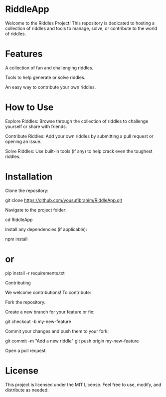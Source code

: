 # RiddleApp

Welcome to the Riddles Project! This repository is dedicated to hosting a collection of riddles and tools to manage, solve, or contribute to the world of riddles.


# Features

A collection of fun and challenging riddles.

Tools to help generate or solve riddles.

An easy way to contribute your own riddles.


# How to Use

Explore Riddles: Browse through the collection of riddles to challenge yourself or share with friends.

Contribute Riddles: Add your own riddles by submitting a pull request or opening an issue.

Solve Riddles: Use built-in tools (if any) to help crack even the toughest riddles.


# Installation

Clone the repository:

git clone https://github.com/yousufibrahim/RiddleApp.git

Navigate to the project folder:

cd RiddleApp

Install any dependencies (if applicable):

npm install
# or
pip install -r requirements.txt

Contributing

We welcome contributions! To contribute:

Fork the repository.

Create a new branch for your feature or fix:

git checkout -b my-new-feature

Commit your changes and push them to your fork:

git commit -m "Add a new riddle"
git push origin my-new-feature

Open a pull request.


# License

This project is licensed under the MIT License. Feel free to use, modify, and distribute as needed.
